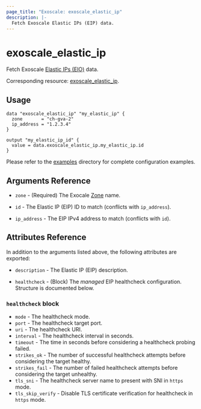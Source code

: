 ```yaml
---
page_title: "Exoscale: exoscale_elastic_ip"
description: |-
  Fetch Exoscale Elastic IPs (EIP) data.
---
```


# exoscale\_elastic\_ip

Fetch Exoscale [Elastic IPs (EIO)](https://community.exoscale.com/documentation/compute/eip/) data.

Corresponding resource: [exoscale_elastic_ip](../resources/elastic_ip.md).


## Usage

```hcl
data "exoscale_elastic_ip" "my_elastic_ip" {
  zone       = "ch-gva-2"
  ip_address = "1.2.3.4"
}

output "my_elastic_ip_id" {
  value = data.exoscale_elastic_ip.my_elastic_ip.id
}
```

Please refer to the [examples](https://github.com/exoscale/terraform-provider-exoscale/tree/master/examples/)
directory for complete configuration examples.


## Arguments Reference

[zone]: https://www.exoscale.com/datacenters/

* `zone` - (Required) The Exocale [Zone][zone] name.

* `id` - The Elastic IP (EIP) ID to match (conflicts with `ip_address`).
* `ip_address` - The EIP IPv4 address to match (conflicts with `id`).


## Attributes Reference

In addition to the arguments listed above, the following attributes are exported:

* `description` - The Elastic IP (EIP) description.

* `healthcheck` - (Block) The *managed* EIP healthcheck configuration. Structure is documented below.

### `healthcheck` block

* `mode` - The healthcheck mode.
* `port` - The healthcheck target port.
* `uri` - The healthcheck URI.
* `interval` - The healthcheck interval in seconds.
* `timeout` - The time in seconds before considering a healthcheck probing failed.
* `strikes_ok` - The number of successful healthcheck attempts before considering the target healthy.
* `strikes_fail` - The number of failed healthcheck attempts before considering the target unhealthy.
* `tls_sni` - The healthcheck server name to present with SNI in `https` mode.
* `tls_skip_verify` - Disable TLS certificate verification for healthcheck in `https` mode.
